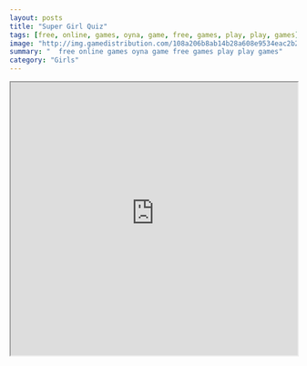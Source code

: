 ```yaml
---
layout: posts
title: "Super Girl Quiz"
tags: [free, online, games, oyna, game, free, games, play, play, games]
image: "http://img.gamedistribution.com/108a206b8ab14b28a608e9534eac2b24.jpg"
summary: "  free online games oyna game free games play play games"
category: "Girls"
---
```




<iframe width="100%" height="480px;" src="http://flash.gamedistribution.com?game=108a206b8ab14b28a608e9534eac2b24"></iframe>